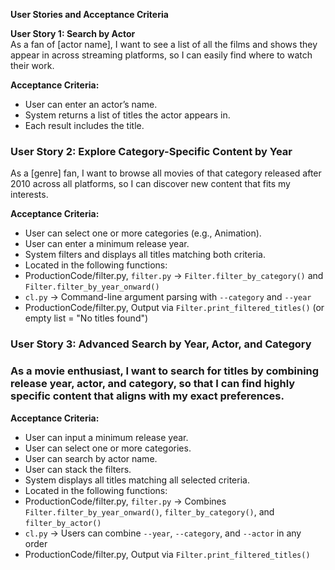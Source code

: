 **User Stories and Acceptance Criteria**

**User Story 1: Search by Actor**  
As a fan of \[actor name\], I want to see a list of all the films and shows they appear in across streaming platforms, so I can easily find where to watch their work.

**Acceptance Criteria:**

* User can enter an actor’s name.  
* System returns a list of titles the actor appears in.  
* Each result includes the title.  

### **User Story 2: Explore Category-Specific Content by Year**

As a \[genre\] fan, I want to browse all movies of that category released after 2010 across all platforms, so I can discover new content that fits my interests.

**Acceptance Criteria:**

* User can select one or more categories (e.g., Animation).  
* User can enter a minimum release year.  
* System filters and displays all titles matching both criteria.  
* Located in the following functions:  
* ProductionCode/filter.py, `filter.py` → `Filter.filter_by_category()` and `Filter.filter_by_year_onward()`  
* `cl.py` → Command-line argument parsing with `--category` and `--year`  
* ProductionCode/filter.py, Output via `Filter.print_filtered_titles()` (or empty list \= "No titles found")

### **User Story 3: Advanced Search by Year, Actor, and Category**

### As a movie enthusiast, I want to search for titles by combining release year, actor, and category, so that I can find highly specific content that aligns with my exact preferences.

**Acceptance Criteria:**

* User can input a minimum release year.  
* User can select one or more categories.  
* User can search by actor name.  
* User can stack the filters.  
* System displays all titles matching all selected criteria.  
* Located in the following functions:  
* ProductionCode/filter.py, `filter.py` → Combines `Filter.filter_by_year_onward()`, `filter_by_category()`, and `filter_by_actor()`  
* `cl.py` → Users can combine `--year`, `--category`, and `--actor` in any order  
* ProductionCode/filter.py, Output via `Filter.print_filtered_titles()`

